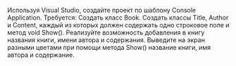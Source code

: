 Используя Visual Studio, создайте проект по шаблону Console Application.
Требуется:
Создать класс Book. Создать классы Title, Author и Content, каждый из которых должен содержать
одно строковое поле и метод void Show().
Реализуйте возможность добавления в книгу названия книги, имени автора и содержания.
Выведите на экран разными цветами при помощи метода Show() название книги, имя автора и
содержание.